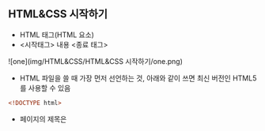 ## HTML&CSS 시작하기
- HTML 태그(HTML 요소)
- <시작태그> 내용 <종료 태그>

![one](img/HTML&CSS/HTML&CSS 시작하기/one.png)

- HTML 파일을 쓸 때 가장 먼저 선언하는 것, 아래와 같이 쓰면 최신 버전인 HTML5를 사용할 수 있음
```html
<!DOCTYPE html>
```

- 페이지의 제목은 <title> 태그로 씀 브라우저의 탭이나 방문 기록에 나와 있는 바로 그 제목이 들어가는 곳
```html
<title>My First Website</title>
```- <h> 태그 한 페이지에 여러 개의 머리말로 쓸 수 있는 것, 아래와 같이 중요도에 따라 크기를 서로 다르게 설정할 수 있음

```html
<h1>머리말 1</h1>
<h2>머리말 2</h2>
<h3>머리말 3</h3>
<h4>머리말 4</h4>
<h5>머리말 5</h5>
<h6>머리말 6</h6>
```

- 문단에서 사용하는 p(paragraph)태그

```html
<p>Lorem ipsum dolor sit amet, consectetur adipiscing elit, sed do eiusmod tempor incididunt ut labore et dolore magna aliqua.</p>
<p>Ut enim ad minim veniam, quis nostrud exercitation ullamco laboris nisi ut aliquip ex ea commodo consequat.</p>
<p>Duis aute irure dolor in reprehenderit in voluptate velit esse cillum dolore eu fugiat nulla pariatur. Excepteur sint occaecat cupidatat non proident, sunt in culpa qui officia deserunt mollit anim id est laborum.</p>
```

- 텍스트를 굵게 쓴다면 bold의 약자인 b태그 사용

```html
Hello <b>World</b>!
```

- 텍스트를 날려 쓰고 싶으면 italics의 약자인 i태그 사용

```html
Hello <i>World</i>!
```

- Phrase Tag → 단순히 시각적인 특징뿐 아니라 의미도 담고 있는 태그
- strong태그는 감싸고 있는 텍스트가 중요하다고 표시하는 것이 목적, 똑같이 굵게 보이지만 스크린리더 같은 것을 사용할 때 더 강조하여 쓸 수 있음

```html
Hello <strong>World</strong>!
```

- em태그는 i태그와 똑같은 시각적인 효과를 가지지만 강조하는 목적이 추가됨, emphasized의 줄임말임

```html
Hello <em>World</em>!
```

- 브라우저 사용시 다른 브라우저에서 한글이 깨지는 경우가 있음
- 그런 경우 meta charset="utf-8"을 추가해 그런 상황을 미연의 방지해야함

- CSS 스타일을 입히기 위해서 아래와 같이 style 태그 사용함

```html
<!-- 여기에 html 코드 -->

<style>
/* 여기에 CSS 코드 */
</style>
```

- 폰트 크기를 아래와 같이 표현할 수 있음

```html
<h1>Heading 1</h1>
<h2>Heading 2</h2>

<style>
h2 {
  font-size: 72px;
}
</style>
```

- 텍스트 정렬을 왼쪽, 가운데, 오른쪽으로 아래와 같이 할 수 있음

```html
<h1>Heading 1</h1>
<h2>Heading 2</h2>
<h3>Heading 3</h3>

<style>
h1 {
  text-align: left;
}

h2 {
  text-align: right;
}

h3 {
  text-align: center;
}
</style>
```

- 글에 색을 입히기 위해서 아래와 같이 color 속성을 활용함

```html
<h1>Heading 1</h1>
<h2>Heading 2</h2>
<h3>Heading 3</h3>

<style>
h1 {
  color: lime;
}

h2 {
  color: hotpink;
}

h3 {
  color: blue;
}
</style>
```

- margin 속성을 사용하여 요소 사이의 여백을 설정할 수 있음

```html
<h1>Heading 1</h1>
<h2>Heading 2</h2>
<h3>Heading 3</h3>

<style>
h1 {
  margin-bottom: 80px;
}

h3 {
  margin-left: 50px;
}
</style>
```

- 전체적인 구조로 묶기 위해서 아래와 같이 옵셔널 태그르 씀, 정리의 목적이 주요함

```html
<!DOCTYPE html>
<html>
	<head>
		<title>My First Website</title>
		<meta charset="utf-8">
		<style>
		  h1 {
		    font-size: 64px;
		    text-align: center;
		  }
		  
		  h3 {
		    margin-top: 100px;
		  } 
		  
		  p i {
		    font-size: 48px;
		  }
		</style>
	</head>
	<body>
		<h1>My First Page</h1>
		<h2>I <i>love</i> HTML</h2>
		<h3>안녕 세상!</h3>

		<p>Loerm ipsum <b>dolor</b> sit amet, consectetur adipiscing elit, sed do eiusmod <i>tempor</i> incididunt ut labore et dolore magna aliqua.</p>
	</body>
</html>
```

- 링크
- 하이퍼링크(anchor) → a태그 사용, blank를 통해서 새로운 탭에서 열릴 수 있게함

```html
<a href="https://google.com" target="_blank">구글로 가는 링크</a>
```

- 여기서 아래와 같이 index가 가장 상위 폴더에 있고 나머지는 하위 폴더에 있는 경우 아래와 같이 쓰면 됨
- 여기서 상위폴더로 갈때는 .. 을 활용함

```html
<!DOCTYPE html>
<html>
	<head>
		<title>My First Website</title>
		<meta charset="utf-8">
		<style>
		  h1 {
		    font-size: 64px;
		    text-align: center;
		  }
		  
		  h3 {
		    margin-top: 100px;
		  } 
		  
		  p i {
		    font-size: 48px;
		  }
		</style>
	</head>
	<body>
		<h1>My First Page</h1>
		<h2>I <i>love</i> HTML</h2>
		<h3>안녕 세상!</h3>

		<p>Loerm ipsum <b>dolor</b> sit amet, consectetur adipiscing elit, sed do eiusmod <i>tempor</i> incididunt ut labore et dolore magna aliqua.</p>

		<a href="folder1/page1.html">page 1</a>
		<a href="folder1/folder2/page2.html">page 2</a>
		<a href="folder1/folder2/page3.html">page 3</a>
	</body>
</html>
```

```html
<!DOCTYPE html>
<html>
	<head>
		<title>My First Website</title>
		<meta charset="utf-8">
		
	</head>
	<body>
		<h1>Page1</h1>
		<h2>페이지1</h2>

		<a href="../index.html">index</a>
		<a href="folder2/page2.html">page2</a>
	</body>
</html>
```

```html
<!DOCTYPE html>
<html>
	<head>
		<title>My First Website</title>
		<meta charset="utf-8">
		
	</head>
	<body>
		<h1>Page2</h1>
		<h2>페이지2</h2>

		<a href="../../index.html">index</a>
		<a href="../page1.html">page1</a>
		<a href="page3.html">page3</a>
	</body>
</html>
```

```html
<!DOCTYPE html>
<html>
	<head>
		<title>My First Website</title>
		<meta charset="utf-8">
		
	</head>
	<body>
		<h1>Page3</h1>
		<h2>페이지3</h2>
	</body>
</html>
```

- 이미지 태그를 사용하기 위해서는 아래와 같이 src의 소스를 찾아서 넣으면 됨, 그리고 속성을 활용해서 이미지 사이즈를 조정할 수 있음

```html
<img src="https://thumbor.forbes.com/thumbor/fit-in/416x416/filters%3Aformat%28jpg%29/https%3A%2F%2Fspecials-images.forbesimg.com%2Fimageserve%2F558c0172e4b0425fd034f8ba%2F0x0.jpg%3Ffit%3Dscale%26background%3D000000" width="673" height="300">
```

- 직접 가지고 있는 이미지는 아래와 같이 처리하면 됨
- 만일 상위 폴더에 있다면 ..을 사용함

```html
<img src="images/ice_cream.jpg">
<img src="../images/ice_cream.jpg width="300">
<img src="../../images/ice_cream.jpg" width="300">

```

- 여기서 이미지 정렬을 하기 위해서는 CSS 코드를 활용해야함, 아래와 같이 style 태그를 활용함

```html
<style>
	img {
		display: block;
		margin-left: auto;
		margin-right: auto;
	}
</style>
```

- 픽셀 : HTML에서 무언가의 크기를 기본적으로 픽셀 px 단위를 사용함, 화면을 구성하는 기본 단위임, 폰트 크기 역시도 픽셀 단위로 구성됨
- 길이를 픽셀 말고 퍼센트로 설정할 수도 있음